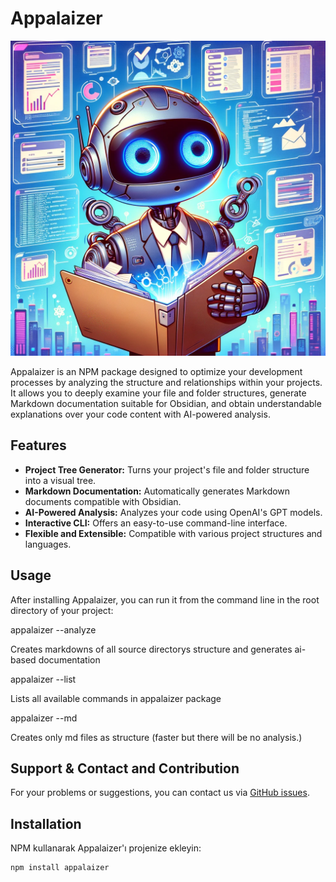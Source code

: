 # Appalaizer

![Appalaizer Software Analysis Flowchart](./appalaizer-logo.webp)

Appalaizer is an NPM package designed to optimize your development processes by analyzing the structure and relationships within your projects. It allows you to deeply examine your file and folder structures, generate Markdown documentation suitable for Obsidian, and obtain understandable explanations over your code content with AI-powered analysis.

## Features

- **Project Tree Generator:** Turns your project's file and folder structure into a visual tree.
- **Markdown Documentation:** Automatically generates Markdown documents compatible with Obsidian.
- **AI-Powered Analysis:** Analyzes your code using OpenAI's GPT models.
- **Interactive CLI:** Offers an easy-to-use command-line interface.
- **Flexible and Extensible:** Compatible with various project structures and languages.

## Usage

After installing Appalaizer, you can run it from the command line in the root directory of your project:



appalaizer --analyze

Creates markdowns of all source directorys structure and generates ai-based documentation

appalaizer --list

Lists all available commands in appalaizer package

appalaizer --md

Creates only md files as structure (faster but there will be no analysis.)

## Support & Contact and Contribution

For your problems or suggestions, you can contact us via [GitHub issues](https://github.com/berkcansavur/appalaizer/issues).

## Installation

NPM kullanarak Appalaizer'ı projenize ekleyin:

```sh
npm install appalaizer

